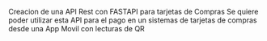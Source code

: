 Creacion de una API Rest con FASTAPI para tarjetas de Compras 
Se quiere poder utilizar esta API para el pago en un sistemas de tarjetas de compras
desde una App Movil con lecturas de QR 
